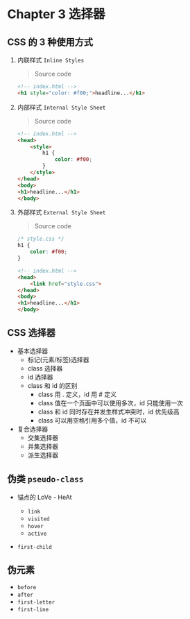 # Chapter 3 选择器

## CSS 的 3 种使用方式

1. 内联样式 `Inline Styles`

    > Source code
    
    ```html
    <!-- index.html -->
    <h1 style="color: #f00;">headline...</h1>
    ```

2. 内部样式 `Internal Style Sheet`

    > Source code
    
    ```html
    <!-- index.html -->
    <head>
        <style>
            h1 {
                color: #f00;
            }
        </style>
    </head>
    <body>
    <h1>headline...</h1>
    </body>
    ```

3. 外部样式 `External Style Sheet`

    > Source code
    
    ```css
    /* style.css */
    h1 {
        color: #f00;
    }
    ```
    
    ```html
    <!-- index.html -->
    <head>
        <link href="style.css">
    </head>
    <body>
    <h1>headline...</h1>
    </body>
    ```

## CSS 选择器

- 基本选择器
    - 标记(元素/标签)选择器
    - class 选择器
    - id 选择器
    - class 和 id 的区别
      - class 用 . 定义，id 用 # 定义
      - class 值在一个页面中可以使用多次，id 只能使用一次
      - class 和 id 同时存在并发生样式冲突时，id 优先级高
      - class 可以用空格引用多个值，id 不可以
- 复合选择器
    - 交集选择器
    - 并集选择器
    - 派生选择器
    
## 伪类 `pseudo-class`

- 锚点的 LoVe - HeAt
    
  - `link`
  - `visited`
  - `hover`
  - `active`
- `first-child` 
 

    
## 伪元素
  - `before`
  - `after`
  - `first-letter`
  - `first-line`


